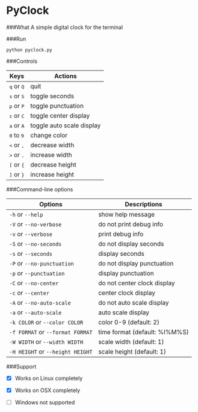 # PyClock

###What
A simple digital clock for the terminal

###Run
```
python pyclock.py
```
###Controls

Keys  | Actions
----- | -------
<kbd>q</kbd> or <kbd>Q</kbd> | quit
<kbd>s</kbd> or <kbd>S</kbd> | toggle seconds
<kbd>p</kbd> or <kbd>P</kbd> | toggle punctuation
<kbd>c</kbd> or <kbd>C</kbd> | toggle center display
<kbd>a</kbd> or <kbd>A</kbd> | toggle auto scale display
<kbd>0</kbd> to <kbd>9</kbd> | change color
<kbd><</kbd> or <kbd>,</kbd> | decrease width
<kbd>></kbd> or <kbd>.</kbd> | increase width
<kbd>[</kbd> or <kbd>{</kbd> | decrease height
<kbd>]</kbd> or <kbd>}</kbd> | increase height

###Command-line options

Options | Descriptions
------- | ------------
`-h` or `--help` | show help message
`-V` or `--no-verbose` | do not print debug info
`-v` or `--verbose` | print debug info
`-S` or `--no-seconds` | do not display seconds
`-s` or `--seconds` | display seconds
`-P` or `--no-punctuation` | do not display punctuation
`-p` or `--punctuation` | display punctuation
`-C` or `--no-center` | do not center clock display
`-c` or `--center` | center clock display
`-A` or `--no-auto-scale` | do not auto scale display
`-a` or `--auto-scale` | auto scale display
`-k COLOR` or `--color COLOR` | color 0-9 (default: 2)
`-f FORMAT` or `--format FORMAT` | time format (default: %I%M%S)
`-W WIDTH` or `--width WIDTH` | scale width (default: 1)
`-H HEIGHT` or `--height HEIGHT` | scale height (default: 1)

###Support

- [x] Works on Linux completely

- [x] Works on OSX completely

- [ ] Windows not supported
